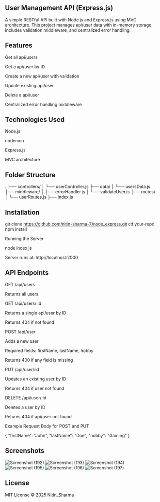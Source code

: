 ## User Management API (Express.js)

A simple RESTful API built with Node.js and Express.js using MVC architecture. This project manages api/user data with in-memory storage, includes validation middleware, and centralized error handling.

## Features

Get all api/users

Get a api/user by ID

Create a new api/user with validation

Update existing api/user

Delete a api/user

Centralized error handling middleware

## Technologies Used

Node.js

nodemon

Express.js

MVC architecture

## Folder Structure

.
├── controllers/
│ └── userController.js
├── data/
│ └── usersData.js
├── middleware/
│ ├── errorHandler.js
│ └── validateUser.js
├── routes/
│ └── userRoutes.js
├── index.js

## Installation

git clone https://github.com/nitin-sharma-7/node_express.git
cd your-repo
npm install

Running the Server

node index.js

Server runs at: http://localhost:2000

## API Endpoints

GET /api/users

Returns all users

GET /api/users/:id

Returns a single api/user by ID

Returns 404 if not found

POST /api/user

Adds a new user

Required fields: firstName, lastName, hobby

Returns 400 if any field is missing

PUT /api/user/:id

Updates an existing user by ID

Returns 404 if user not found

DELETE /api/user/:id

Deletes a user by ID

Returns 404 if api/user not found

Example Request Body for POST and PUT

{
"firstName": "John",
"lastName": "Doe",
"hobby": "Gaming"
}

## Screenshots

![Screenshot (192)](https://github.com/user-attachments/assets/7e80faa3-cd09-4e05-844e-be3f99c7560d)
![Screenshot (193)](https://github.com/user-attachments/assets/c6435923-476f-4f08-8fa6-c5689d41e8a4)
![Screenshot (194)](https://github.com/user-attachments/assets/f5c68914-72f0-4f34-9fa3-1d76d28729cc)
![Screenshot (195)](https://github.com/user-attachments/assets/6f4f886a-d757-4564-b874-bc17570d1b55)
![Screenshot (196)](https://github.com/user-attachments/assets/c11c87f6-b23b-4df9-b074-aacb5bfb9282)
![Screenshot (197)](https://github.com/user-attachments/assets/c9183219-0ae1-474a-8ec9-59bfdda9f74b)

## License

MIT License © 2025 Nitin_Sharma
